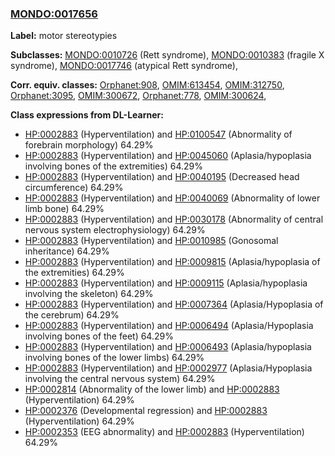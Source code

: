 
### [MONDO:0017656](http://purl.obolibrary.org/obo/MONDO_0017656)
**Label:** motor stereotypies

**Subclasses:** [MONDO:0010726](http://purl.obolibrary.org/obo/MONDO_0010726) (Rett syndrome), [MONDO:0010383](http://purl.obolibrary.org/obo/MONDO_0010383) (fragile X syndrome), [MONDO:0017746](http://purl.obolibrary.org/obo/MONDO_0017746) (atypical Rett syndrome), 

**Corr. equiv. classes:** [Orphanet:908](http://www.orpha.net/ORDO/Orphanet_908), [OMIM:613454](http://purl.obolibrary.org/obo/OMIM_613454), [OMIM:312750](http://purl.obolibrary.org/obo/OMIM_312750), [Orphanet:3095](http://www.orpha.net/ORDO/Orphanet_3095), [OMIM:300672](http://purl.obolibrary.org/obo/OMIM_300672), [Orphanet:778](http://www.orpha.net/ORDO/Orphanet_778), [OMIM:300624](http://purl.obolibrary.org/obo/OMIM_300624), 

**Class expressions from DL-Learner:**

- [HP:0002883](http://purl.obolibrary.org/obo/HP_0002883) (Hyperventilation) and [HP:0100547](http://purl.obolibrary.org/obo/HP_0100547) (Abnormality of forebrain morphology) 64.29%
- [HP:0002883](http://purl.obolibrary.org/obo/HP_0002883) (Hyperventilation) and [HP:0045060](http://purl.obolibrary.org/obo/HP_0045060) (Aplasia/hypoplasia involving bones of the extremities) 64.29%
- [HP:0002883](http://purl.obolibrary.org/obo/HP_0002883) (Hyperventilation) and [HP:0040195](http://purl.obolibrary.org/obo/HP_0040195) (Decreased head circumference) 64.29%
- [HP:0002883](http://purl.obolibrary.org/obo/HP_0002883) (Hyperventilation) and [HP:0040069](http://purl.obolibrary.org/obo/HP_0040069) (Abnormality of lower limb bone) 64.29%
- [HP:0002883](http://purl.obolibrary.org/obo/HP_0002883) (Hyperventilation) and [HP:0030178](http://purl.obolibrary.org/obo/HP_0030178) (Abnormality of central nervous system electrophysiology) 64.29%
- [HP:0002883](http://purl.obolibrary.org/obo/HP_0002883) (Hyperventilation) and [HP:0010985](http://purl.obolibrary.org/obo/HP_0010985) (Gonosomal inheritance) 64.29%
- [HP:0002883](http://purl.obolibrary.org/obo/HP_0002883) (Hyperventilation) and [HP:0009815](http://purl.obolibrary.org/obo/HP_0009815) (Aplasia/hypoplasia of the extremities) 64.29%
- [HP:0002883](http://purl.obolibrary.org/obo/HP_0002883) (Hyperventilation) and [HP:0009115](http://purl.obolibrary.org/obo/HP_0009115) (Aplasia/hypoplasia involving the skeleton) 64.29%
- [HP:0002883](http://purl.obolibrary.org/obo/HP_0002883) (Hyperventilation) and [HP:0007364](http://purl.obolibrary.org/obo/HP_0007364) (Aplasia/Hypoplasia of the cerebrum) 64.29%
- [HP:0002883](http://purl.obolibrary.org/obo/HP_0002883) (Hyperventilation) and [HP:0006494](http://purl.obolibrary.org/obo/HP_0006494) (Aplasia/Hypoplasia involving bones of the feet) 64.29%
- [HP:0002883](http://purl.obolibrary.org/obo/HP_0002883) (Hyperventilation) and [HP:0006493](http://purl.obolibrary.org/obo/HP_0006493) (Aplasia/hypoplasia involving bones of the lower limbs) 64.29%
- [HP:0002883](http://purl.obolibrary.org/obo/HP_0002883) (Hyperventilation) and [HP:0002977](http://purl.obolibrary.org/obo/HP_0002977) (Aplasia/Hypoplasia involving the central nervous system) 64.29%
- [HP:0002814](http://purl.obolibrary.org/obo/HP_0002814) (Abnormality of the lower limb) and [HP:0002883](http://purl.obolibrary.org/obo/HP_0002883) (Hyperventilation) 64.29%
- [HP:0002376](http://purl.obolibrary.org/obo/HP_0002376) (Developmental regression) and [HP:0002883](http://purl.obolibrary.org/obo/HP_0002883) (Hyperventilation) 64.29%
- [HP:0002353](http://purl.obolibrary.org/obo/HP_0002353) (EEG abnormality) and [HP:0002883](http://purl.obolibrary.org/obo/HP_0002883) (Hyperventilation) 64.29%


